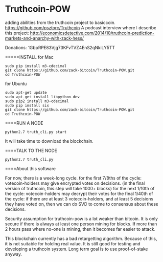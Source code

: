 Truthcoin-POW
=============

adding abilities from the truthcoin project to basiccoin. https://github.com/psztorc/Truthcoin
A podcast interview where I describe this project: http://economicsdetective.com/2014/10/truthcoin-prediction-markets-and-anarchy-with-zack-hess/

Donations: 1GbpRPE83Vjg73KFvTVZ4EnS2qNkiLY5TT

=====INSTALL 
for Mac

    sudo pip install m3-cdecimal 
    git clone https://github.com/zack-bitcoin/Truthcoin-POW.git
    cd Truthcoin-POW

for Ubuntu

    sudo apt-get update
    sudo apt-get install libpython-dev
    sudo pip2 install m3-cdecimal 
    sudo pip install six
    git clone https://github.com/zack-bitcoin/Truthcoin-POW.git
    cd Truthcoin-POW

====RUN A NODE

    python2.7 truth_cli.py start

It will take time to download the blockchain.

====TALK TO THE NODE

    python2.7 truth_cli.py

====About this software

For now, there is a week-long cycle.
for the first 7/8ths of the cycle: votecoin-holders may give encrypted votes on decisions. (in the final version of truthcoin, this step will take 1000+ blocks)
for the next 1/10th of the cycle: votecoin-holders may decrypt their votes
for the final 1/40th of the cycle: if there are at least 3 votecoin-holders, and at least 5 decisions they have voted on, then we can do SVD to come to consensus about these decisions.

Security assumption for truthcoin-pow is a lot weaker than bitcoin. It is only
secure if there is always at least one person mining for blocks.
If more than 2 hours pass where no-one is mining, then it becomes far easier to attack.

This blockchain currently has a bad retargetting algorithm. Because of this, it is not
suitable for holding real value. It is still good for testing and developing a truthcoin
system.
Long term goal is to use proof-of-stake anyway.